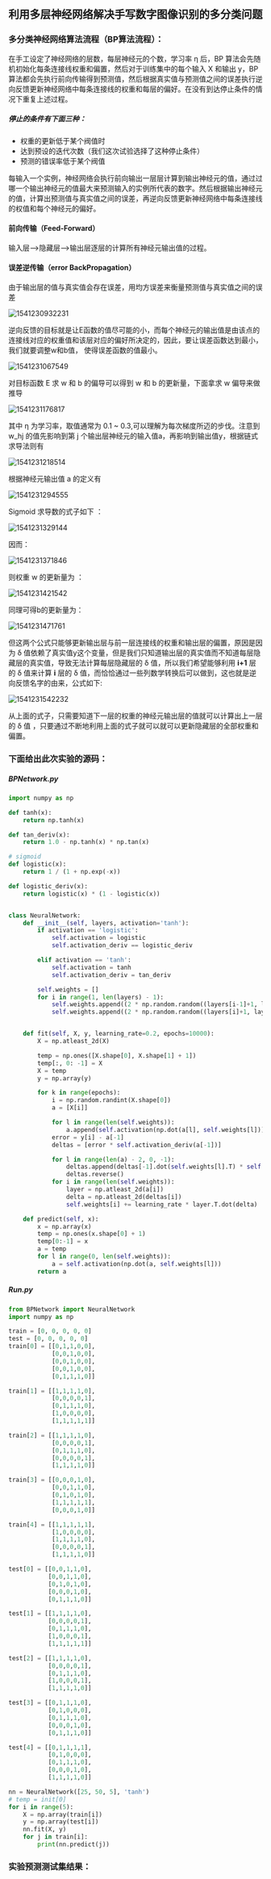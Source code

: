 ## 利用多层神经网络解决手写数字图像识别的多分类问题





### 多分类神经网络算法流程（BP算法流程）：

在手工设定了神经网络的层数，每层神经元的个数，学习率 η 后，BP 算法会先随机初始化每条连接线权重和偏置，然后对于训练集中的每个输入 X 和输出 y，BP 算法都会先执行前向传输得到预测值，然后根据真实值与预测值之间的误差执行逆向反馈更新神经网络中每条连接线的权重和每层的偏好。在没有到达停止条件的情况下重复上述过程。

##### 停止的条件有下面三种：

- 权重的更新低于某个阀值时
- 达到预设的迭代次数（我们这次试验选择了这种停止条件）
- 预测的错误率低于某个阀值

 每输入一个实例，神经网络会执行前向输出一层层计算到输出神经元的值，通过过哪一个输出神经元的值最大来预测输入的实例所代表的数字。然后根据输出神经元的值，计算出预测值与真实值之间的误差，再逆向反馈更新神经网络中每条连接线的权值和每个神经元的偏好。

#### 前向传输（Feed-Forward）

输入层-->隐藏层-->输出层逐层的计算所有神经元输出值的过程。

#### 误差逆传输（error BackPropagation）

 由于输出层的值与真实值会存在误差，用均方误差来衡量预测值与真实值之间的误差

![1541230932231](C:\Users\LRIDES~1\AppData\Local\Temp\1541230932231.png)

 逆向反馈的目标就是让E函数的值尽可能的小，而每个神经元的输出值是由该点的连接线对应的权重值和该层对应的偏好所决定的，因此，要让误差函数达到最小，我们就要调整w和b值， 使得误差函数的值最小。 

![1541231067549](C:\Users\LRIDES~1\AppData\Local\Temp\1541231067549.png)

 





对目标函数 E 求 w 和 b 的偏导可以得到 w 和 b 的更新量，下面拿求 w 偏导来做推导 

![1541231176817](C:\Users\LRIDES~1\AppData\Local\Temp\1541231176817.png)

其中 η 为学习率，取值通常为 0.1 ~ 0.3,可以理解为每次梯度所迈的步伐。注意到 w_hj 的值先影响到第 j 个输出层神经元的输入值a，再影响到输出值y，根据链式求导法则有 

![1541231218514](C:\Users\LRIDES~1\AppData\Local\Temp\1541231218514.png)

根据神经元输出值 a 的定义有 

![1541231294555](C:\Users\LRIDES~1\AppData\Local\Temp\1541231294555.png)

Sigmoid 求导数的式子如下 ：

![1541231329144](C:\Users\LRIDES~1\AppData\Local\Temp\1541231329144.png)

因而：

![1541231371846](C:\Users\LRIDES~1\AppData\Local\Temp\1541231371846.png)



则权重 w 的更新量为 ：

![1541231421542](C:\Users\LRIDES~1\AppData\Local\Temp\1541231421542.png)







同理可得b的更新量为：

![1541231471761](C:\Users\LRIDES~1\AppData\Local\Temp\1541231471761.png)

但这两个公式只能够更新输出层与前一层连接线的权重和输出层的偏置，原因是因为 δ 值依赖了真实值y这个变量，但是我们只知道输出层的真实值而不知道每层隐藏层的真实值，导致无法计算每层隐藏层的 δ 值，所以我们希望能够利用 **i+1** 层的 δ 值来计算 **i** 层的 δ 值，而恰恰通过一些列数学转换后可以做到，这也就是逆向反馈名字的由来，公式如下:

![1541231542232](C:\Users\LRIDES~1\AppData\Local\Temp\1541231542232.png)

 从上面的式子，只需要知道下一层的权重的神经元输出层的值就可以计算出上一层的 δ 值 ，只要通过不断地利用上面的式子就可以就可以更新隐藏层的全部权重和偏置。

### 下面给出此次实验的源码：

##### BPNetwork.py

```python
import numpy as np

def tanh(x):
    return np.tanh(x)

def tan_deriv(x):
    return 1.0 - np.tanh(x) * np.tan(x)

# sigmoid
def logistic(x):
    return 1 / (1 + np.exp(-x))

def logistic_deriv(x):
    return logistic(x) * (1 - logistic(x))


class NeuralNetwork:
    def __init__(self, layers, activation='tanh'):
        if activation == 'logistic':
            self.activation = logistic
            self.activation_deriv == logistic_deriv

        elif activation == 'tanh':
            self.activation = tanh
            self.activation_deriv = tan_deriv

        self.weights = []
        for i in range(1, len(layers) - 1):
            self.weights.append((2 * np.random.random((layers[i-1]+1, layers[i]+1))-1)*0.25)
            self.weights.append((2 * np.random.random((layers[i]+1, layers[i+1]))-1)*0.25)


    def fit(self, X, y, learning_rate=0.2, epochs=10000):
        X = np.atleast_2d(X)

        temp = np.ones([X.shape[0], X.shape[1] + 1])
        temp[:, 0: -1] = X
        X = temp
        y = np.array(y)

        for k in range(epochs):
            i = np.random.randint(X.shape[0])
            a = [X[i]]

            for l in range(len(self.weights)):
                a.append(self.activation(np.dot(a[l], self.weights[l])))
            error = y[i] - a[-1]
            deltas = [error * self.activation_deriv(a[-1])]

            for l in range(len(a) - 2, 0, -1):
                deltas.append(deltas[-1].dot(self.weights[l].T) * self.activation_deriv(a[l]))
                deltas.reverse()
            for i in range(len(self.weights)):
                layer = np.atleast_2d(a[i])
                delta = np.atleast_2d(deltas[i])
                self.weights[i] += learning_rate * layer.T.dot(delta)

    def predict(self, x):
        x = np.array(x)
        temp = np.ones(x.shape[0] + 1)
        temp[0:-1] = x
        a = temp
        for l in range(0, len(self.weights)):
            a = self.activation(np.dot(a, self.weights[l]))
        return a
```

#####  Run.py

```python
from BPNetwork import NeuralNetwork
import numpy as np

train = [0, 0, 0, 0, 0]
test = [0, 0, 0, 0, 0]
train[0] = [[0,1,1,0,0],
            [0,0,1,0,0],
            [0,0,1,0,0],
            [0,0,1,0,0],
            [0,1,1,1,0]]

train[1] = [[1,1,1,1,0],
            [0,0,0,0,1],
            [0,1,1,1,0],
            [1,0,0,0,0],
            [1,1,1,1,1]]

train[2] = [[1,1,1,1,0],
            [0,0,0,0,1],
            [0,1,1,1,0],
            [0,0,0,0,1],
            [1,1,1,1,0]]

train[3] = [[0,0,0,1,0],
            [0,0,1,1,0],
            [0,1,0,1,0],
            [1,1,1,1,1],
            [0,0,0,1,0]]

train[4] = [[1,1,1,1,1],
            [1,0,0,0,0],
            [1,1,1,1,0],
            [0,0,0,0,1],
            [1,1,1,1,0]]

test[0] = [[0,0,1,1,0],
           [0,0,1,1,0],
           [0,1,0,1,0],
           [0,0,0,1,0],
           [0,1,1,1,0]]

test[1] = [[1,1,1,1,0],
           [0,0,0,0,1],
           [0,1,1,1,0],
           [1,0,0,0,1],
           [1,1,1,1,1]]

test[2] = [[1,1,1,1,0],
           [0,0,0,0,1],
           [0,1,1,1,0],
           [1,0,0,0,1],
           [1,1,1,1,0]]

test[3] = [[0,1,1,1,0],
           [0,1,0,0,0],
           [0,1,1,1,0],
           [0,0,0,1,0],
           [0,1,1,1,0]]

test[4] = [[0,1,1,1,1],
           [0,1,0,0,0],
           [0,1,1,1,0],
           [0,0,0,1,0],
           [1,1,1,1,0]]

nn = NeuralNetwork([25, 50, 5], 'tanh')
# temp = init[0]
for i in range(5):
    X = np.array(train[i])
    y = np.array(test[i])
    nn.fit(X, y)
    for j in train[i]:
        print(nn.predict(j))

```

### 实验预测测试集结果：

 

 